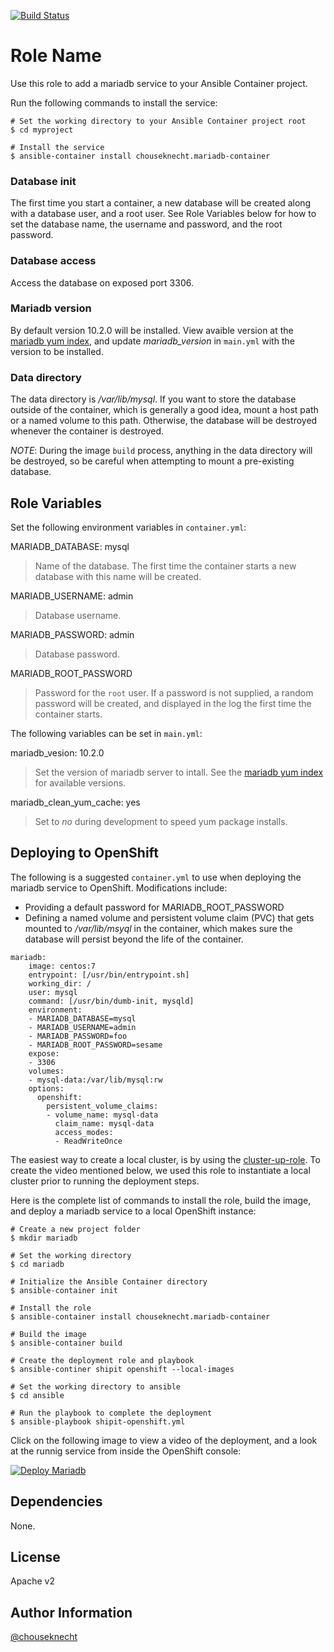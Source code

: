[![Build Status](https://travis-ci.org/chouseknecht/mariadb-container.svg?branch=master)](https://travis-ci.org/chouseknecht/mariadb-container)

# Role Name

Use this role to add a mariadb service to your Ansible Container project. 

Run the following commands to install the service:

```
# Set the working directory to your Ansible Container project root
$ cd myproject

# Install the service
$ ansible-container install chouseknecht.mariadb-container
```
### Database init

The first time you start a container, a new database will be created along with a database user, and a root user. See Role Variables below for how to set the database name, the username and password, and the root password.

### Database access

Access the database on exposed port 3306.

### Mariadb version

By default version 10.2.0 will be installed. View avaible version at the [mariadb yum index](http://yum.mariadb.org/), and update *mariadb_version* in `main.yml` with the version to be installed.

### Data directory

The data directory is */var/lib/mysql*. If you want to store the database outside of the container, which is generally a good idea, mount a host path or a named volume to this path. Otherwise, the database will be destroyed whenever the container is destroyed.

*NOTE*: During the image `build` process, anything in the data directory will be destroyed, so be careful when attempting to mount a pre-existing database.

Role Variables
--------------

Set the following environment variables in `container.yml`:

MARIADB_DATABASE: mysql
> Name of the database. The first time the container starts a new database with this name will be created.

MARIADB_USERNAME: admin
> Database username.

MARIADB_PASSWORD: admin
> Database password.

MARIADB_ROOT_PASSWORD
> Password for the `root` user. If a password is not supplied, a random password will be created, and displayed in the log the first time the container starts.

The following variables can be set in `main.yml`:

mariadb_vesion: 10.2.0
> Set the version of mariadb server to intall. See the [mariadb yum index](http://yum.mariadb.org/) for available versions.

mariadb_clean_yum_cache: yes
> Set to *no* during development to speed yum package installs.

Deploying to OpenShift
----------------------

The following is a suggested `container.yml` to use when deploying the mariadb service to OpenShift. Modifications include:
  
- Providing a default password for MARIADB_ROOT_PASSWORD
- Defining a named volume and persistent volume claim (PVC) that gets mounted to */var/lib/msyql* in the container, which makes sure the database will persist beyond the life of the container.

```
mariadb:
    image: centos:7
    entrypoint: [/usr/bin/entrypoint.sh]
    working_dir: /
    user: mysql
    command: [/usr/bin/dumb-init, mysqld]
    environment:
    - MARIADB_DATABASE=mysql
    - MARIADB_USERNAME=admin
    - MARIADB_PASSWORD=foo
    - MARIADB_ROOT_PASSWORD=sesame
    expose:
    - 3306
    volumes:
    - mysql-data:/var/lib/mysql:rw
    options:
      openshift:
        persistent_volume_claims:
        - volume_name: mysql-data
          claim_name: mysql-data
          access_modes:
          - ReadWriteOnce
```

The easiest way to create a local cluster, is by using the [cluster-up-role](https://galaxy.ansible.com/chouseknecht/cluster-up-role). To create the video mentioned below, we used this role to instantiate a local cluster prior to running the deployment steps.

Here is the complete list of commands to install the role, build the image, and deploy a mariadb service to a local OpenShift instance:

```
# Create a new project folder
$ mkdir mariadb

# Set the working directory 
$ cd mariadb 

# Initialize the Ansible Container directory 
$ ansible-container init

# Install the role
$ ansible-container install chouseknecht.mariadb-container

# Build the image
$ ansible-container build 

# Create the deployment role and playbook
$ ansible-continer shipit openshift --local-images 

# Set the working directory to ansible
$ cd ansible

# Run the playbook to complete the deployment
$ ansible-playbook shipit-openshift.yml 
```

Click on the following image to view a video of the deployment, and a look at the runnig service from inside the OpenShift console:

[![Deploy Mariadb](https://github.com/chouseknecht/mariadb-container/blob/images/images/deploy-mariadb.png)](http://www.youtube.com/watch?v=93YJGK-6nEo)

Dependencies
------------

None.

License
-------

Apache v2

Author Information
------------------

[@chouseknecht](https://github.com/chouseknecht)

